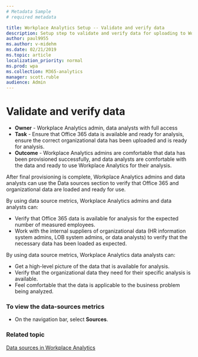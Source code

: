 ```yaml
---
# Metadata Sample
# required metadata

title: Workplace Analytics Setup -- Validate and verify data
description: Setup step to validate and verify data for uploading to Workplace Analytics. 
author: paul9955
ms.author: v-midehm
ms.date: 02/21/2019
ms.topic: article
localization_priority: normal 
ms.prod: wpa
ms.collection: M365-analytics
manager: scott.ruble
audience: Admin
---
```


# Validate and verify data

* **Owner** - Workplace Analytics admin, data analysts with full access
* **Task** - Ensure that Office 365 data is available and ready for analysis, ensure the correct organizational data has been uploaded and is ready for analysis.
* **Outcome** - Workplace Analytics admins are comfortable that data has been provisioned successfully, and data analysts are comfortable with the data and ready to use Workplace Analytics for their analysis.

After final provisioning is complete, Workplace Analytics admins and data analysts can use the Data sources section to verify that Office 365 and organizational data are loaded and ready for use.

By using data source metrics, Workplace Analytics admins and data analysts can:

* Verify that Office 365 data is available for analysis for the expected number of measured employees.
* Work with the internal suppliers of organizational data (HR information system admins, LOB system admins, or data analysts) to verify that the necessary data has been loaded as expected.

By using data source metrics, Workplace Analytics data analysts can:

* Get a high-level picture of the data that is available for analysis.
* Verify that the organizational data they need for their specific analysis is available.
* Feel comfortable that the data is applicable to the business problem being analyzed.

### To view the data-sources metrics

* On the navigation bar, select **Sources**.

### Related topic

[Data sources in Workplace Analytics](../Use/Data-sources.md)
